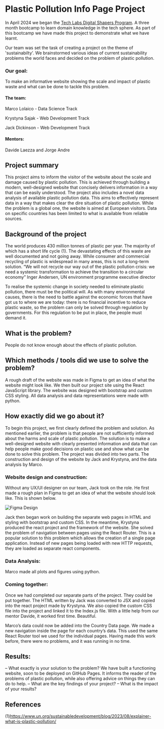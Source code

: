 # Plastic Pollution Info Page Project

In April 2024 we began the [Tech Labs Digital Shapers Program](https://techlabs.org/). A three month bootcamp to learn domain knowledge in the tech sphere. As part of this bootcamp we have made this project to demonstrate what we have learnt.

Our team was set the task of creating a project on the theme of 'sustainabilty'. We brainstormed various ideas of current sustainability problems the world faces and decided on the problem of plastic pollution.

### Our goal:

To make an informative website showing the scale and impact of plastic waste and what can be done to tackle this problem.

#### The team:

Marco Lolaico - Data Science Track

Krystyna Sajak - Web Development Track

Jack Dickinson - Web Development Track

#### Mentors:

Davide Laezza and Jorge Andre

## Project summary
This project aims to inform the visitor of the website about the scale and damage caused by plastic pollution. This is achieved through building a modern, well-designed website that concisely delivers information in a way that can be easily understood. The project also includes a novel data analysis of available plastic pollution data. This aims to effectively represent data in a way that makes clear the dire situation of plastic pollution. While the problem is a global one, the website is aimed at European visitors. Data on specific countries has been limited to what is available from reliable sources.

## Background of the project
The world produces 430 million tonnes of plastic per year. The majority of which has a short life cycle (1).  The devastating effects of this waste are well documented and not going away. While consumer and commercial recycling of plastic is widespread in many areas, this is not a long-term solution.
“We will not recycle our way out of the plastic pollution crisis: we need a systemic transformation to achieve the transition to a circular economy”
Inger Andersen, UN environment programme executive director
  
To realise the systemic change in society needed to eliminate plastic pollution, there must be the political will. As with many environmental causes, there is the need to battle against the economic forces that have got us to where we are today: there is no financial incentive to reduce plastic waste, so the problem can only be solved through regulation by governments.
For this regulation to be put in place, the people must demand it. 

## What is the problem?
People do not know enough about the effects of plastic pollution.

## Which methods / tools did we use to solve the problem?
A rough draft of the website was made in Figma to get an idea of what the website might look like. We then built our project site using the React JavaScript library. The website was designed with bootstrap and custom CSS styling. All data analysis and data representations were made with python.

## How exactly did we go about it?
To begin this project, we first clearly defined the problem and solution. As mentioned earlier, the problem is that people are not sufficiently informed about the harms and scale of plastic pollution. The solution is to make a well-designed website with clearly presented information and data that can help people make good decisions on plastic use and show what can be done to solve this problem.
The project was divided into two parts. The construction and design of the website by Jack and Krystyna, and the data analysis by Marco.

### Website design and construction:

Without any UX/UI designer on our team, Jack took on the role. He first made a rough plan in Figma to get an idea of what the website should look like. This is shown below.

![Figma Design](https://github.com/Krystynka86/plastic-pollution-guide/blob/main/Figma_design.png?raw=true "Figma Design")

Jack then began work on building the separate web pages in HTML and styling with bootstrap and custom CSS.
In the meantime, Krystyna produced the react project and the framework of the website. She solved the problem of navigation between pages using the React Router. This is a popular solution to this problem which allows the creation of a single page application. Instead of new pages being loaded with new HTTP requests, they are loaded as separate react components.

### Data Analysis:

Marco made all plots and figures using python.

### Coming together:

Once we had completed our separate parts of the project. They could be put together. The HTML written by Jack was converted to JSX and copied into the react project made by Krystyna. We also copied the custom CSS file into the project and linked it to the Index.js file. With a little help from our mentor Davide, it worked first time. Beautiful.

Marco’s data could now be added into the Country Data page. We made a new navigation inside the page for each country’s data. This used the same React Router tool we used for the individual pages. Having made this work before, there were no problems, and it was running in no time.

## Results:
–  What exactly is your solution to the problem? 
We have built a functioning website, soon to be deployed on GitHub Pages. It informs the reader of the problems of plastic pollution, while also offering advice on things they can do to help. 
–  What are the key findings of your project? 
–  What is the impact of your results? 


## References	
(1)https://www.un.org/sustainabledevelopment/blog/2023/08/explainer-what-is-plastic-pollution/
